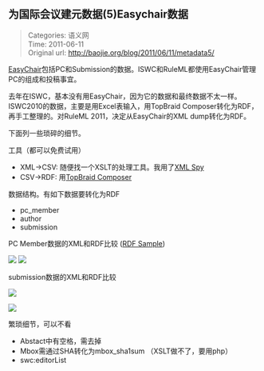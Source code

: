 为国际会议建元数据(5)Easychair数据
---
    
> Categories: 语义网  
> Time: 2011-06-11  
> Original url: <http://baojie.org/blog/2011/06/11/metadata5/>
    
[EasyChair](http://www.easychair.org/)包括PC和Submission的数据。ISWC和RuleML都使用EasyChair管理PC的组成和投稿事宜。

去年在ISWC，基本没有用EasyChair，因为它的数据和最终数据不太一样。ISWC2010的数据，主要是用Excel表输入，用TopBraid Composer转化为RDF，再手工整理的。对RuleML 2011，决定从EasyChair的XML dump转化为RDF。

下面列一些琐碎的细节。

工具（都可以免费试用）

- XML->CSV: 随便找一个XSLT的处理工具。我用了[XML Spy](http://www.altova.com/xml-editor/)
- CSV->RDF: 用[TopBraid Composer](http://www.topquadrant.com/products/TB_Composer.html)

数据结构。有如下数据要转化为RDF

- pc_member
- author
- submission

PC Member数据的XML和RDF比较 ([RDF Sample](https://docs.google.com/document/d/1G8ltBr3gIT-9PazVR1CaFZVbkJo02C_pAw2pRyIbPf8/edit?hl=en_US))

![](http://baojie.org/blog/wp-content/uploads/2011/06/screenhunter_02-jun-11-14-21.gif)
![](http://baojie.org/blog/wp-content/uploads/2011/06/screenhunter_03-jun-11-14-361.gif)


submission数据的XML和RDF比较

![](http://baojie.org/blog/wp-content/uploads/2011/06/screenhunter_04-jun-11-15-36.gif)

![](http://baojie.org/blog/wp-content/uploads/2011/06/screenhunter_06-jun-11-15-48.gif)


繁琐细节，可以不看

- Abstact中有空格，需去掉
- Mbox需通过SHA转化为mbox_sha1sum （XSLT做不了，要用php）
- swc:editorList     
    